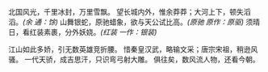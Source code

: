 北国风光，千里冰封，万里雪飘。
望长城内外，惟余莽莽；大河上下，顿失滔滔。*(余 通：馀)*
山舞银蛇，原驰蜡象，欲与天公试比高。*(原驰 原作：原驱)*
须晴日，看红装素裹，分外妖娆。*(红装 一作：银装)*

江山如此多娇，引无数英雄竞折腰。
惜秦皇汉武，略输文采；唐宗宋祖，稍逊风骚。
一代天骄，成吉思汗，只识弯弓射大雕。
俱往矣，数风流人物，还看今朝。 